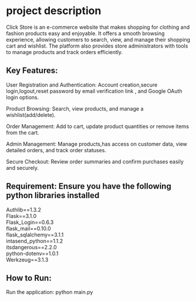 # project description 
Click Store is an e-commerce website that makes shopping for clothing and fashion products easy and enjoyable. It offers a smooth browsing experience, allowing customers to search, view, and manage their shopping cart and wishlist. The platform also provides store administrators with tools to manage products and track orders efficiently.
## Key Features:
User Registration and Authentication:
Account creation,secure login,logout,reset password by email verification link , and Google OAuth login options.

Product Browsing:
Search, view products, and manage a wishlist(add/delete).

Order Management:
Add to cart, update product quantities or remove items from the cart.

Admin Management:
Manage products,has access on customer data, view detailed orders, and track order statuses.

Secure Checkout:
Review order summaries and confirm purchases easily and securely.

## Requirement:  Ensure you have the following python libraries installed
Authlib==1.3.2  
Flask==3.1.0  
Flask_Login==0.6.3  
flask_mail==0.10.0  
flask_sqlalchemy==3.1.1  
intasend_python==1.1.2  
itsdangerous==2.2.0  
python-dotenv==1.0.1  
Werkzeug==3.1.3  

## How to Run:
Run the application: python main.py


